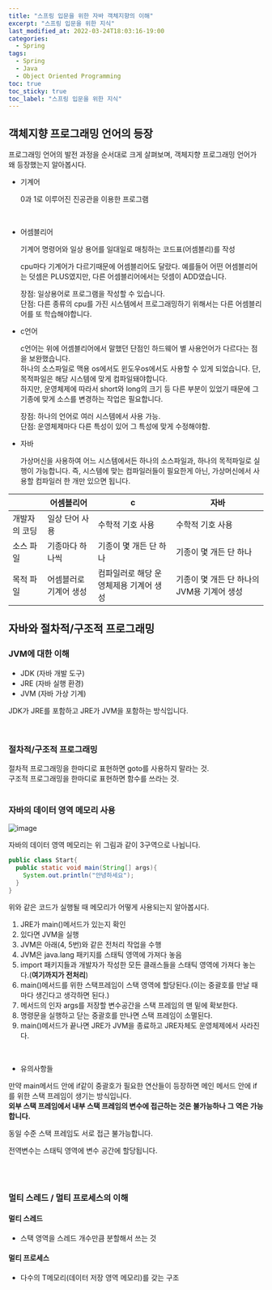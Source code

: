 ```yaml
---
title: "스프링 입문을 위한 자바 객체지향의 이해"
excerpt: "스프링 입문을 위한 지식"
last_modified_at: 2022-03-24T18:03:16-19:00
categories:
  - Spring
tags:
  - Spring
  - Java
  - Object Oriented Programming
toc: true
toc_sticky: true
toc_label: "스프링 입문을 위한 지식"
---
```


## 객체지향 프로그래밍 언어의 등장

프로그래밍 언어의 발전 과정을 순서대로 크게 살펴보며, 객체지향 프로그래밍 언어가 왜 등장했는지 알아봅시다.

- 기계어 <br>

  0과 1로 이루어진 진공관을 이용한 프로그램

  <br>

- 어셈블리어

  기계어 명령어와 일상 용어를 일대일로 매칭하는 코드표(어셈블리)를 작성

  cpu마다 기계어가 다르기때문에 어셈블리어도 달랐다. 예를들어 어떤 어셈블리어는 덧셈은 PLUS였지만, 다른 어셈블리어에서는 덧셈이 ADD였습니다.<br>

  장점: 일상용어로 프로그램을 작성할 수 있습니다. <br>
  단점: 다른 종류의 cpu를 가진 시스템에서 프로그래밍하기 위해서는 다른 어셈블리어를 또 학습해야합니다.
  <br>


- c언어

  c언어는 위에 어셈블리어에서 말했던 단점인 하드웨어 별 사용언어가 다르다는 점을 보완했습니다.<br>
  하나의 소스파일로 맥용 os에서도 윈도우os에서도 사용할 수 있게 되었습니다. 단, 목적파일은 해당 시스템에 맞게 컴파일돼야합니다.<br>
  하지만, 운영체제에 따라서 short와 long의 크기 등 다른 부분이 있었기 때문에 그 기종에 맞게 소스를 변경하는 작업은 필요합니다. 
  <br>

  장점: 하나의 언어로 여러 시스템에서 사용 가능.<br>
  단점: 운영체제마다 다른 특성이 있어 그 특성에 맞게 수정해야함.<br>


- 자바

  가상머신을 사용하여 어느 시스템에서든 하나의 소스파일과, 하나의 목적파일로 실행이 가능합니다. 즉, 시스템에 맞는 컴파일러들이 필요한게 아닌, 가상머신에서 사용할 컴파일러 한 개만 있으면 됩니다.
  <br>

| | 어셈블리어 | c | 자바 |
|---|---|---|---|
|개발자의 코딩| 일상 단어 사용 | 수학적 기호 사용 | 수학적 기호 사용|
|소스 파일|기종마다 하나씩| 기종이 몇 개든 단 하나| 기종이 몇 개든 단 하나|
|목적 파일| 어셈블러로 기계어 생성| 컴파일러로 해당 운영체제용 기계어 생성|기종이 몇 개든 단 하나의 JVM용 기계어 생성|
 

## 자바와 절차적/구조적 프로그래밍

### JVM에 대한 이해

- JDK (자바 개발 도구)
- JRE (자바 실행 환경)
- JVM (자바 가상 기계)

JDK가 JRE를 포함하고 JRE가 JVM을 포함하는 방식입니다.


<br>

### 절차적/구조적 프로그래밍

절차적 프로그래밍을 한마디로 표현하면 goto를 사용하지 말라는 것. <br>
구조적 프로그래밍을 한마디로 표현하면 함수를 쓰라는 것.<br>
<br>


### 자바의 데이터 영역 메모리 사용


![image](https://user-images.githubusercontent.com/72953874/160244299-19479e53-235d-4479-8662-8cf0e5342495.png)

자바의 데이터 영역 메모리는 위 그림과 같이 3구역으로 나뉩니다.<br>

```java
public class Start{
  public static void main(String[] args){
    System.out.println("안녕하세요");
  }
}
```

위와 같은 코드가 실행될 때 메모리가 어떻게 사용되는지 알아봅시다.<br>

1. JRE가 main()메서드가 있는지 확인
2. 있다면 JVM을 실행
3. JVM은 아래(4, 5번)와 같은 전처리 작업을 수행
4. JVM은 java.lang 패키지를 스태틱 영역에 가져다 놓음
5. import 패키지들과 개발자가 작성한 모든 클래스들을 스태틱 영역에 가져다 놓는다.(<strong>여기까지가 전처리</strong>)
6. main()메서드를 위한 스택프레임이 스택 영역에 할당된다.(이는 중괄호를 만날 때마다 생긴다고 생각하면 된다.)
7. 메서드의 인자 args를 저장할 변수공간을 스택 프레임의 맨 밑에 확보한다.
8. 명령문을 실행하고 닫는 중괄호를 만나면 스택 프레임이 소멸된다.
9. main()메서드가 끝나면 JRE가 JVM을 종료하고 JRE자체도 운영체제에서 사라진다.

<br>

- 유의사항들

만약 main메서드 안에 if같이 중괄호가 필요한 연산들이 등장하면 메인 메서드 안에 if를 위한 스택 프레임이 생기는 방식입니다. <br>
<strong>외부 스택 프레임에서 내부 스택 프레임의 변수에 접근하는 것은 불가능하나 그 역은 가능합니다.</strong><br>

동일 수준 스택 프레임도 서로 접근 불가능합니다.<br>

전역변수는 스태틱 영역에 변수 공간에 할당됩니다.

<br><br>

### 멀티 스레드 / 멀티 프로세스의 이해

#### 멀티 스레드

- 스택 영역을 스레드 개수만큼 분할해서 쓰는 것


#### 멀티 프로세스

- 다수의 T메모리(데이터 저장 영역 메모리)를 갖는 구조